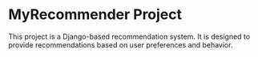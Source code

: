 # MyRecommender Project

This project is a Django-based recommendation system. It is designed to provide recommendations based on user preferences and behavior.

